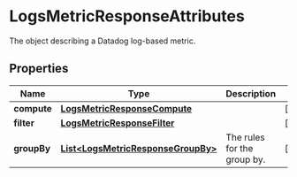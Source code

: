 

# LogsMetricResponseAttributes

The object describing a Datadog log-based metric.
## Properties

Name | Type | Description | Notes
------------ | ------------- | ------------- | -------------
**compute** | [**LogsMetricResponseCompute**](LogsMetricResponseCompute.md) |  |  [optional]
**filter** | [**LogsMetricResponseFilter**](LogsMetricResponseFilter.md) |  |  [optional]
**groupBy** | [**List&lt;LogsMetricResponseGroupBy&gt;**](LogsMetricResponseGroupBy.md) | The rules for the group by. |  [optional]




